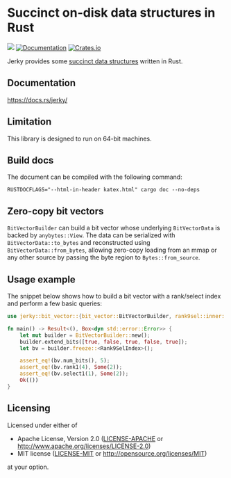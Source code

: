 # Succinct on-disk data structures in Rust

![](https://github.com/triblespace/jerky/actions/workflows/preflight.yml/badge.svg)
[![Documentation](https://docs.rs/jerky/badge.svg)](https://docs.rs/jerky)
[![Crates.io](https://img.shields.io/crates/v/jerky.svg)](https://crates.io/crates/jerky)

Jerky provides some [succinct data structures](https://en.wikipedia.org/wiki/Succinct_data_structure) written in Rust.

## Documentation

https://docs.rs/jerky/

## Limitation

This library is designed to run on 64-bit machines.

## Build docs

The document can be compiled with the following command:

```console
RUSTDOCFLAGS="--html-in-header katex.html" cargo doc --no-deps
```

## Zero-copy bit vectors

`BitVectorBuilder` can build a bit vector whose underlying `BitVectorData`
is backed by `anybytes::View`. The data can be serialized with
`BitVectorData::to_bytes` and reconstructed using `BitVectorData::from_bytes`,
allowing zero-copy loading from an mmap or any other source by passing the
byte region to `Bytes::from_source`.

## Usage example

The snippet below shows how to build a bit vector with a rank/select index and
perform a few basic queries:

```rust
use jerky::bit_vector::{bit_vector::BitVectorBuilder, rank9sel::inner::Rank9SelIndex, prelude::*};

fn main() -> Result<(), Box<dyn std::error::Error>> {
    let mut builder = BitVectorBuilder::new();
    builder.extend_bits([true, false, true, false, true]);
    let bv = builder.freeze::<Rank9SelIndex>();

    assert_eq!(bv.num_bits(), 5);
    assert_eq!(bv.rank1(4), Some(2));
    assert_eq!(bv.select1(1), Some(2));
    Ok(())
}
```

## Licensing

Licensed under either of

 * Apache License, Version 2.0
   ([LICENSE-APACHE](LICENSE-APACHE) or http://www.apache.org/licenses/LICENSE-2.0)
 * MIT license
   ([LICENSE-MIT](LICENSE-MIT) or http://opensource.org/licenses/MIT)

at your option.
